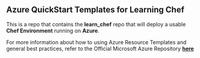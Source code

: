 ## Azure QuickStart Templates for Learning Chef

This is a repo that contains the **learn_chef** repo that will deploy a usable **Chef Environment** running on **Azure**.

For more information about how to using Azure Resource Templates and general best practices, refer to the Official Microsoft Azure Repository [**here**](https://github.com/Azure/azure-quickstart-templates)

